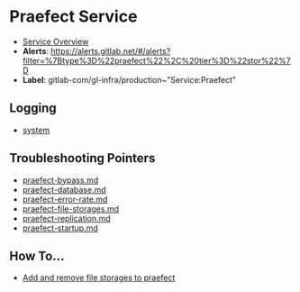 <!-- MARKER: do not edit this section directly. Edit services/service-catalog.yml then run scripts/generate-docs -->
#  Praefect Service
* [Service Overview](https://dashboards.gitlab.net/d/gitaly-main/praefect)
* **Alerts**: https://alerts.gitlab.net/#/alerts?filter=%7Btype%3D%22praefect%22%2C%20tier%3D%22stor%22%7D
* **Label**: gitlab-com/gl-infra/production~"Service:Praefect"

## Logging

* [system](https://log.gprd.gitlab.net/goto/769b1e96dc189470332cd7005dd6f878)

## Troubleshooting Pointers

* [praefect-bypass.md](praefect-bypass.md)
* [praefect-database.md](praefect-database.md)
* [praefect-error-rate.md](praefect-error-rate.md)
* [praefect-file-storages.md](praefect-file-storages.md)
* [praefect-replication.md](praefect-replication.md)
* [praefect-startup.md](praefect-startup.md)
<!-- END_MARKER -->

## How To...

* [Add and remove file storages to praefect](praefect-file-storages.md)
